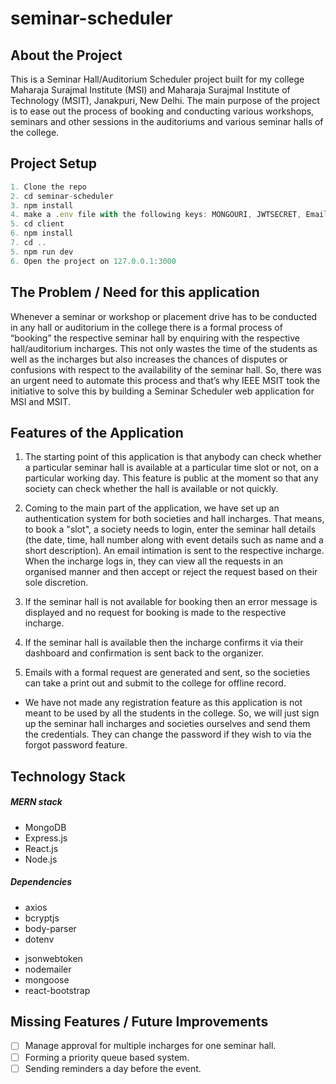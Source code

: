 # seminar-scheduler

## About the Project

This is a Seminar Hall/Auditorium Scheduler project built for my college Maharaja Surajmal Institute (MSI) and Maharaja Surajmal Institute of Technology (MSIT), Janakpuri, New Delhi. The main purpose of the project is to ease out the process of booking and conducting various workshops, seminars and other sessions in the auditoriums and various seminar halls of the college.

## Project Setup

```javascript
1. Clone the repo
2. cd seminar-scheduler
3. npm install
4. make a .env file with the following keys: MONGOURI, JWTSECRET, EmailId, EmailPass, EmailName
5. cd client
6. npm install
7. cd ..
5. npm run dev
6. Open the project on 127.0.0.1:3000
```

## The Problem / Need for this application

Whenever a seminar or workshop or placement drive has to be conducted in any hall or auditorium in the college there is a formal process of “booking” the respective seminar hall by enquiring with the respective hall/auditorium incharges. This not only wastes the time of the students as well as the incharges but also increases the chances of disputes or confusions with respect to the availability of the seminar hall. So, there was an urgent need to automate this process and that’s why IEEE MSIT took the initiative to solve this by building a Seminar Scheduler web application for MSI and MSIT.

## Features of the Application

1. The starting point of this application is that anybody can check whether a particular seminar hall is available at a particular time slot or not, on a particular working day. This feature is public at the moment so that any society can check whether the hall is available or not quickly.

2. Coming to the main part of the application, we have set up an authentication system for both societies and hall incharges. That means, to book a "slot", a society needs to login, enter the seminar hall details (the date, time, hall number along with event details such as name and a short description). An email intimation is sent to the respective incharge. When the incharge logs in, they can view all the requests in an organised manner and then accept or reject the request based on their sole discretion.

3. If the seminar hall is not available for booking then an error message is displayed and no request for booking is made to the respective incharge.

4. If the seminar hall is available then the incharge confirms it via their dashboard and confirmation is sent back to the organizer.

5. Emails with a formal request are generated and sent, so the societies can take a print out and submit to the college for offline record.

- We have not made any registration feature as this application is not meant to be used by all the students in the college. So, we will just sign up the seminar hall incharges and societies ourselves and send them the credentials. They can change the password if they wish to via the forgot password feature.

## Technology Stack

##### MERN stack

- MongoDB
- Express.js
- React.js
- Node.js

##### Dependencies

- axios
- bcryptjs
- body-parser
- dotenv

* jsonwebtoken
* nodemailer
* mongoose
* react-bootstrap

## Missing Features / Future Improvements

- [ ] Manage approval for multiple incharges for one seminar hall.
- [ ] Forming a priority queue based system.
- [ ] Sending reminders a day before the event.
